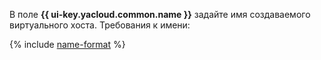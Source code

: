 В поле **{{ ui-key.yacloud.common.name }}** задайте имя создаваемого виртуального хоста. Требования к имени:

{% include [name-format](../../name-format.md) %}